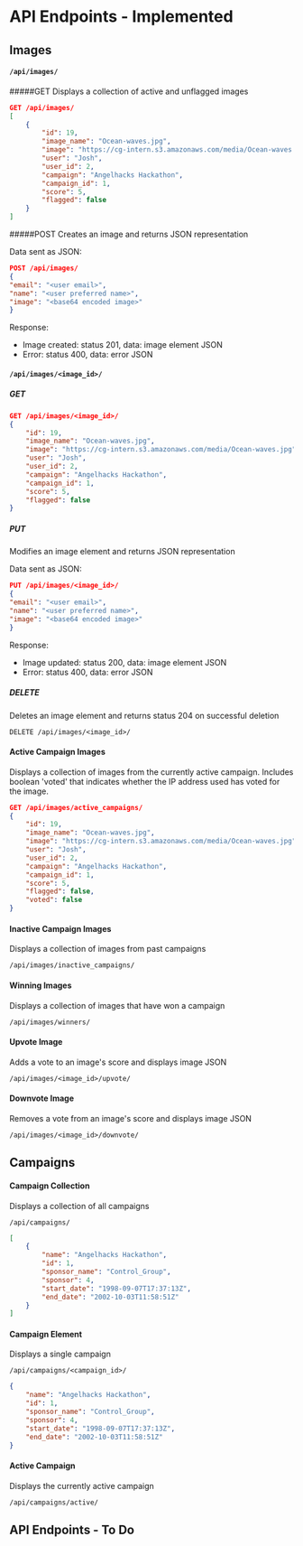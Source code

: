 # API Endpoints - Implemented

## Images

#### `/api/images/`

#####GET
Displays a collection of active and unflagged images


```json
GET /api/images/
[
    {
        "id": 19,
        "image_name": "Ocean-waves.jpg",
        "image": "https://cg-intern.s3.amazonaws.com/media/Ocean-waves.jpg",
        "user": "Josh",
        "user_id": 2,
        "campaign": "Angelhacks Hackathon",
        "campaign_id": 1,
        "score": 5,
        "flagged": false
    }
]
```
#####POST
Creates an image and returns JSON representation

Data sent as JSON:

```json
POST /api/images/
{
"email": "<user email>",
"name": "<user preferred name>",
"image": "<base64 encoded image>"
}
```

Response:

- Image created: status 201, data: image element JSON
- Error: status 400, data: error JSON


#### `/api/images/<image_id>/`

##### GET

```json
GET /api/images/<image_id>/
{
    "id": 19,
    "image_name": "Ocean-waves.jpg",
    "image": "https://cg-intern.s3.amazonaws.com/media/Ocean-waves.jpg",
    "user": "Josh",
    "user_id": 2,
    "campaign": "Angelhacks Hackathon",
    "campaign_id": 1,
    "score": 5,
    "flagged": false
}
```

##### PUT
Modifies an image element and returns JSON representation

Data sent as JSON:

```json
PUT /api/images/<image_id>/
{
"email": "<user email>",
"name": "<user preferred name>",
"image": "<base64 encoded image>"
}
```

Response:

- Image updated: status 200, data: image element JSON
- Error: status 400, data: error JSON

##### DELETE

Deletes an image element and returns status 204 on successful deletion

```
DELETE /api/images/<image_id>/
```

#### Active Campaign Images

Displays a collection of images from the currently active campaign.
Includes boolean 'voted' that indicates whether the IP address used
has voted for the image.


```json
GET /api/images/active_campaigns/
{
    "id": 19,
    "image_name": "Ocean-waves.jpg",
    "image": "https://cg-intern.s3.amazonaws.com/media/Ocean-waves.jpg",
    "user": "Josh",
    "user_id": 2,
    "campaign": "Angelhacks Hackathon",
    "campaign_id": 1,
    "score": 5,
    "flagged": false,
    "voted": false
}
```

#### Inactive Campaign Images

Displays a collection of images from past campaigns

`/api/images/inactive_campaigns/`

#### Winning Images

Displays a collection of images that have won a campaign

`/api/images/winners/`

#### Upvote Image

Adds a vote to an image's score and displays image JSON

`/api/images/<image_id>/upvote/`

#### Downvote Image

Removes a vote from an image's score and displays image JSON

`/api/images/<image_id>/downvote/`



## Campaigns

#### Campaign Collection

Displays a collection of all campaigns

`/api/campaigns/`

```json
[
    {
        "name": "Angelhacks Hackathon",
        "id": 1,
        "sponsor_name": "Control_Group",
        "sponsor": 4,
        "start_date": "1998-09-07T17:37:13Z",
        "end_date": "2002-10-03T11:58:51Z"
    }
]
```

#### Campaign Element

Displays a single campaign

`/api/campaigns/<campaign_id>/`

```json
{
    "name": "Angelhacks Hackathon",
    "id": 1,
    "sponsor_name": "Control_Group",
    "sponsor": 4,
    "start_date": "1998-09-07T17:37:13Z",
    "end_date": "2002-10-03T11:58:51Z"
}
```

#### Active Campaign

Displays the currently active campaign

`/api/campaigns/active/`


## API Endpoints - To Do
